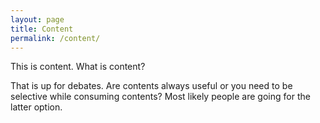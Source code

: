 ```yaml
---
layout: page
title: Content
permalink: /content/
---
```


This is content. What is content?

That is up for debates. Are contents always useful or you need to be selective while consuming contents? Most likely people are going for the latter option.
